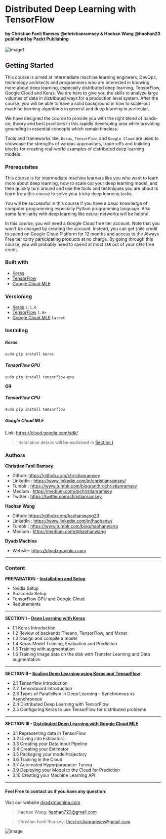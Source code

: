 # Distributed Deep Learning with TensorFlow 
#### by Christian Fanli Ramsey @christianramsey & Haohan Wang @haohan23 published by Packt Publishing
![image1][image-1]
## Getting Started
This course is aimed at intermediate machine learning engineers, DevOps, technology architects and programmers who are interested in knowing more about deep learning, especially distributed deep learning, TensorFlow, Google Cloud and Keras. We are here to give you the skills to analyze large volumes of data in distributed ways for a production level system. After the course, you will be able to have a solid background in how to scale-out machine learning algorithms in general and deep learning in particular. 

We have designed the course to provide you with the right blend of hands-on, theory and best practices in this rapidly developing area while providing grounding in essential concepts which remain timeless.

 Tools and frameworks like, `Keras`, `TensorFlow`, and `Google Cloud` are used to showcase the strengths of various approaches, trade-offs and building blocks for creating real-world examples of distributed deep learning models.


### Prerequisites
This course is for intermediate machine learners like you who want to learn more about deep learning, how to scale out your deep learning model, and then quickly turn around and use the tools and techniques you are about to learn from this course to solve your tricky deep learning tasks. 

You will be successful in this course if you have a basic knowledge of computer programming especially Python programming language. Also some familiarity with deep learning like neural networks will be helpful. 

In this course, you will need a Google Cloud free tier account. Note that you won't be charged by creating the account. Instead, you can get `$300` credit to spend on Google Cloud Platform for 12 months and access to the Always Free tier to try participating products at no charge. By going through this course, you will probably need to spend at most `$50` out of your `$300` free credit. 

### Built with
* [Keras][1]
* [TensorFlow][2]
* [Google Cloud MLE][3]

### Versioning
* [Keras][4] `2.1.6`
* [TensorFlow][5] `1.8+`
* [Google Cloud MLE][6] `latest`

### Installing
##### Keras
```
sudo pip install keras
```
##### TensorFlow GPU
```
sudo pip install tensorflow-gpu
```
**OR**
##### TensorFlow CPU
```
sudo pip install tensorflow
```
##### Google Cloud MLE
Link: https://cloud.google.com/sdk/
> Installation details will be explained in [Section I][7]

### Authors
**Christian Fanli Ramsey** 
* Github: https://github.com/christianramsey
* LinkedIn : https://www.linkedin.com/in/christianramsey/
* Tumblr : https://www.tumblr.com/blog/anthrochristianramsey
* Medium : https://medium.com/@christianramsey
* Twitter : https://twitter.com/christianramsey

**Haohan Wang**
* Github: https://github.com/haohanwang23 
* LinkedIn : https://www.linkedin.com/in/haohanw/
* Tumblr : https://www.tumblr.com/blog/haohanwang 
* Medium : https://medium.com/@haohanwang

**DyadxMachina**
* Website:  https://dyadxmachina.com
---- 
### Content
**PREPARATION - [Installation and Setup][7]**
* Nvidia Setup
* Anaconda Setup
* TensorFlow GPU and Google Cloud
* Requirements
---

**SECTION I – [Deep Learning with Keras][8]**
* 1.1 Keras Introduction
* 1.2 Review of backends Theano, TensorFlow, and Mxnet
* 1.3 Design and compile a model
* 1.4 Keras Model Training, Evaluation and Prediction
* 1.5 Training with augmentation 
* 1.6 Training Image data on the disk with Transfer Learning and Data augmentation 
---- 

**SECTION II – [Scaling Deep Learning using Keras and TensorFlow][9]**
* 2.1 Tensorflow Introduction
* 2.2 Tensorboard Introduction
* 2.3 Types of Parallelism in Deep Learning – Synchronous vs Asynchronous
* 2.4 Distributed Deep Learning with TensorFlow 
* 2.5 Configuring Keras to use TensorFlow for distributed problems 
---

**SECTION III - [Distributed Deep Learning with Google Cloud MLE][10]**
* 3.1 Representing data in TensorFlow
* 3.2 Diving into Estimators
* 3.3 Creating your Data Input Pipeline
* 3.4 Creating your Estimator
* 3.5 Packaging your model/trajectory 
* 3.6 Training in the Cloud
* 3.7 Automated Hyperparameter Tuning
* 3.9 Deploying your Model to the Cloud for Prediction 
* 3.10 Creating your Machine Learning API

---

#### Feel Free to contact us if you have any question:
Visit our website [dyadxmachina.com]()
> Haohan Wang: haohan723@gmail.com

> Christian Fanli Ramsey: thechristianramsey@gmail.com



![image][image-2]

[1]:	https://keras.io/
[2]:	https://www.tensorflow.org/
[3]:	https://cloud.google.com/
[4]:	https://github.com/keras-team/keras
[5]:	https://github.com/tensorflow/tensorflow
[6]:	https://github.com/GoogleCloudPlatform
[7]:	https://github.com/dyadxmachina/Distributed-Deep-Learning-with-Tensorflow/tree/master/0.%20Setup%20distributed%20deep%20learning%20environment
[8]:	https://github.com/dyadxmachina/Distributed-Deep-Learning-with-Tensorflow/tree/master/1.%20Deep%20Learning%20with%20Keras
[9]:	https://github.com/dyadxmachina/Distributed-Deep-Learning-with-Tensorflow/tree/master/2.%20Distributed%20TensorFlow%20&%20Keras
[10]:	https://github.com/dyadxmachina/Distributed-Deep-Learning-with-Tensorflow/tree/master/3.%20Distributed%20Deep%20Learning%20with%20Google%20ML%20Engine


[image-1]:	https://image.ibb.co/bLA0ES/Screenshot_from_2018_05_03_11_17_40.png
[image-2]:	https://image.ibb.co/khJuB7/Screenshot_from_2018_05_05_17_38_05.png